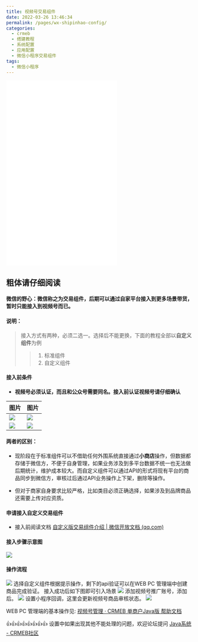 ```yaml
---
title: 视频号交易组件
date: 2022-03-26 13:46:34
permalink: /pages/wx-shipinhao-config/
categories:
  - crmeb
  - 搭建教程
  - 系统配置
  - 应用配置
  - 微信小程序交易组件
tags:
  - 微信小程序
---
```

<iframe src="//player.bilibili.com/player.html?aid=460910729&bvid=BV1K5411M7dh&cid=347750789&page=1" scrolling="no" border="0" frameborder="no" framespacing="0" allowfullscreen="true" height="500"> </iframe>

## **粗体请仔细阅读**

#### **微信的野心：微信称之为交易组件，后期可以通过自家平台接入到更多场景带货，暂时只能接入到视频号而已。**

#### 说明：

>接入方式有两种，必须二选一。选择后不能更换，下面的教程全部以**自定义组件**为例
>
>>1.  标准组件
>>2.  自定义组件

#### **接入前条件**

* **视频号必须认证，而且和公众号需要同名。接入前认证视频号请仔细确认**

| 图片                                                         | 图片                                                         |
| ------------------------------------------------------------ | ------------------------------------------------------------ |
| ![](https://cdn.jsdelivr.net/gh/xbdazz/mypic/img/202112221613809.png) | ![](https://cdn.jsdelivr.net/gh/xbdazz/mypic/img/202112221613810.png) |
| ![](https://cdn.jsdelivr.net/gh/xbdazz/mypic/img/202112221613811.png) | ![](https://cdn.jsdelivr.net/gh/xbdazz/mypic/img/202112221613813.png) |


#### **两者的区别：**

* 现阶段在于标准组件可以不借助任何外围系统直接通过**小商店**操作，但数据都存储于微信方，不便于自身管理，如果业务涉及到多平台数据不统一也无法做后期统计，维护成本较大。而自定义组件可以通过API的形式将现有平台的商品同步到微信方，审核过后通过API业务操作上下架，删除等操作。

* 但对于商家自身要求比较严格，比如类目必须正确选择，如果涉及到品牌商品还需要上传对应资质。

#### **申请接入自定义交易组件**

* 接入前阅读文档  [自定义版交易组件介绍 | 微信开放文档 (qq.com)](https://developers.weixin.qq.com/miniprogram/dev/framework/ministore/minishopopencomponent2/Introduction2.html)

#### **接入步骤示意图**

![](https://cdn.jsdelivr.net/gh/xbdazz/mypic/img/202112221613814.png)

#### **操作流程**

![](https://cdn.jsdelivr.net/gh/xbdazz/mypic/img/202112221613815.png)
选择自定义组件根据提示操作，剩下的api验证可以在WEB PC 管理端中创建商品完成验证。
接入成功后如下图即可引入场景
![](https://cdn.jsdelivr.net/gh/xbdazz/mypic/img/202112221613816.png)
添加视频号推广账号，添加后。
![](https://cdn.jsdelivr.net/gh/xbdazz/mypic/img/202112221613817.png)
设置小程序回调，这里会更新视频号商品审核状态。
![](https://cdn.jsdelivr.net/gh/xbdazz/mypic/img/202112221613818.png)

WEB PC 管理端的基本操作见: [视频号管理 · CRMEB 单商户Java版 帮助文档](https://help.crmeb.net/crmeb_java/2288701)

👍👍👍👍👍👍👍👍 设置中如果出现其他不能处理的问题，欢迎论坛提问 [Java系统 - CRMEB社区](https://q.crmeb.com/?categoryId=122&sequence=0)